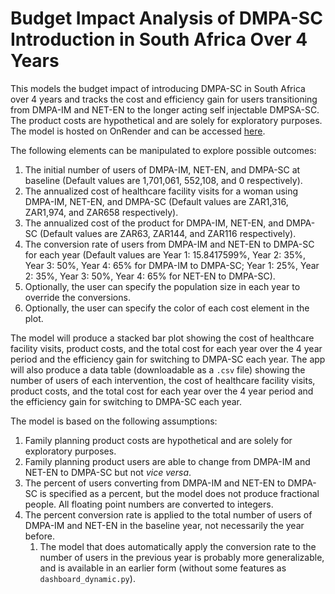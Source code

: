 # Budget Impact Analysis of DMPA-SC Introduction in South Africa Over 4 Years

This models the budget impact of introducing DMPA-SC in South Africa over 4 years and tracks the cost and efficiency gain for users transitioning from DMPA-IM and NET-EN to the longer acting self injectable DMPSA-SC. The product costs are hypothetical and are solely for exploratory purposes. The model is hosted on OnRender and can be accessed [here](https://fp-dashboard.onrender.com/).

The following elements can be manipulated to explore possible outcomes:
1. The initial number of users of DMPA-IM, NET-EN, and DMPA-SC at baseline (Default values are 1,701,061, 552,108, and 0 respectively).
2. The annualized cost of healthcare facility visits for a woman using DMPA-IM, NET-EN, and DMPA-SC (Default values are ZAR1,316, ZAR1,974, and ZAR658 respectively).
3. The annualized cost of the product for DMPA-IM, NET-EN, and DMPA-SC (Default values are ZAR63, ZAR144, and ZAR116 respectively).
4. The conversion rate of users from DMPA-IM and NET-EN to DMPA-SC for each year (Default values are Year 1: 15.8417599%, Year 2: 35%, Year 3: 50%, Year 4: 65% for DMPA-IM to DMPA-SC; Year 1: 25%, Year 2: 35%, Year 3: 50%, Year 4: 65% for NET-EN to DMPA-SC).
5. Optionally, the user can specify the population size in each year to override the conversions.
6. Optionally, the user can specify the color of each cost element in the plot.

The model will produce a stacked bar plot showing the cost of healthcare facility visits, product costs, and the total cost for each year over the 4 year period and the efficiency gain for switching to DMPA-SC each year. The app will also produce a data table (downloadable as a `.csv` file) showing the number of users of each intervention, the cost of healthcare facility visits, product costs, and the total cost for each year over the 4 year period and the efficiency gain for switching to DMPA-SC each year.

The model is based on the following assumptions:
1. Family planning product costs are hypothetical and are solely for exploratory purposes.
2. Family planning product users are able to change from DMPA-IM and NET-EN to DMPA-SC but not _vice versa_.
3. The percent of users converting from DMPA-IM and NET-EN to DMPA-SC is specified as a percent, but the model does not produce fractional people. All floating point numbers are converted to integers.
4. The percent conversion rate is applied to the total number of users of DMPA-IM and NET-EN in the baseline year, not necessarily the year before.
   1. The model that does automatically apply the conversion rate to the number of users in the previous year is probably more generalizable, and is available in an earlier form (without some features as `dashboard_dynamic.py`).